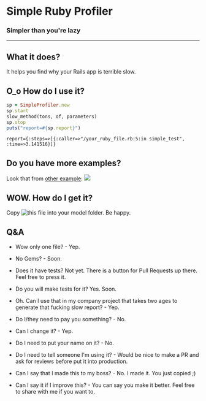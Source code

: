 # Simple Ruby Profiler 
### Simpler than you're lazy
---
## What it does?
It helps you find why your Rails app is terrible slow.

## O_o How do I use it?
```ruby
sp = SimpleProfiler.new
sp.start
slow_method(tons, of, parameters)
sp.stop
puts("report=#{sp.report}")
```
```log
report={:steps=>[{:caller=>"/your_ruby_file.rb:5:in simple_test", :time=>3.141516}]}
```

## Do you have more examples?
Look that from [other example](./examples/example.rb):
![](http://www.gabrielsaraiva.com.br/img/project_aux/SimpleRubyProfiler/example.png)

## WOW. How do I get it?
Copy ![this file](./simple_profiler.rb) into your model folder. Be happy.

## Q&A 
- Wow only one file? - Yep.
- No Gems? - Soon.
- Does it have tests? Not yet. There is a button for Pull Requests up there. Feel free to press it.
- Do you will make tests for it? Yes. Soon.

- Oh. Can I use that in my company project that takes two ages to generate that fucking slow report? - Yep.
- Do I/they need to pay you something? - No.
- Can I change it? - Yep.
- Do I need to put your name on it? - No.
- Do I need to tell someone I'm using it? - Would be nice to make a PR and ask for reviews before put it into production.
- Can I say that I made this to my boss? - No. I made it. You just copied ;)
- Can I say it if I improve this? - You can say you make it better. Feel free to share with me if you want to.

